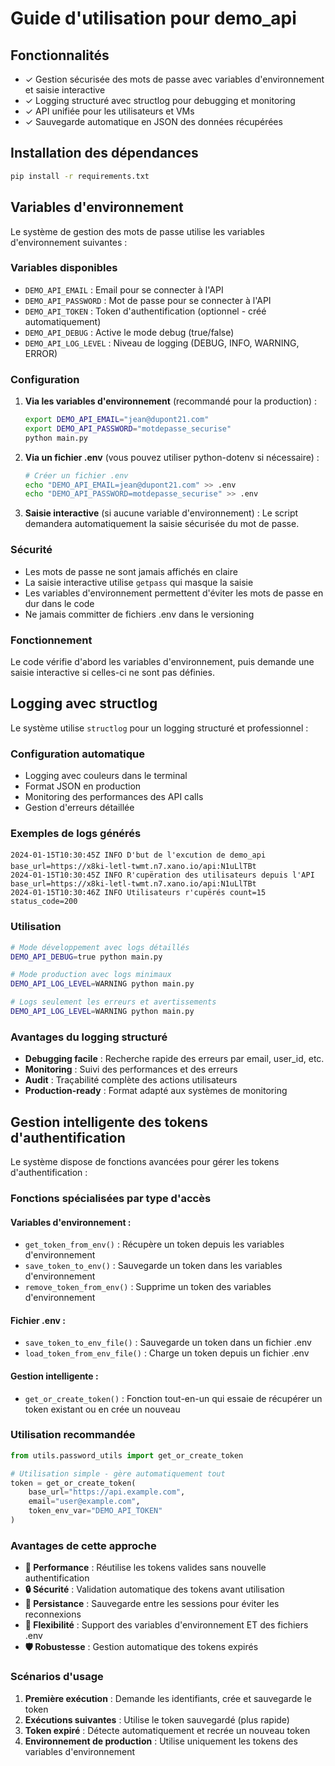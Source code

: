 # Guide d'utilisation pour demo_api

## Fonctionnalités

- ✓ Gestion sécurisée des mots de passe avec variables d'environnement et saisie interactive
- ✓ Logging structuré avec structlog pour debugging et monitoring
- ✓ API unifiée pour les utilisateurs et VMs
- ✓ Sauvegarde automatique en JSON des données récupérées

## Installation des dépendances

```bash
pip install -r requirements.txt
```

## Variables d'environnement

Le système de gestion des mots de passe utilise les variables d'environnement suivantes :

### Variables disponibles

- `DEMO_API_EMAIL` : Email pour se connecter à l'API
- `DEMO_API_PASSWORD` : Mot de passe pour se connecter à l'API
- `DEMO_API_TOKEN` : Token d'authentification (optionnel - créé automatiquement)
- `DEMO_API_DEBUG` : Active le mode debug (true/false)
- `DEMO_API_LOG_LEVEL` : Niveau de logging (DEBUG, INFO, WARNING, ERROR)

### Configuration

1. **Via les variables d'environnement** (recommandé pour la production) :
   ```bash
   export DEMO_API_EMAIL="jean@dupont21.com"
   export DEMO_API_PASSWORD="motdepasse_securise"
   python main.py
   ```

2. **Via un fichier .env** (vous pouvez utiliser python-dotenv si nécessaire) :
   ```bash
   # Créer un fichier .env
   echo "DEMO_API_EMAIL=jean@dupont21.com" >> .env
   echo "DEMO_API_PASSWORD=motdepasse_securise" >> .env
   ```

3. **Saisie interactive** (si aucune variable d'environnement) :
   Le script demandera automatiquement la saisie sécurisée du mot de passe.

### Sécurité

- Les mots de passe ne sont jamais affichés en claire
- La saisie interactive utilise `getpass` qui masque la saisie
- Les variables d'environnement permettent d'éviter les mots de passe en dur dans le code
- Ne jamais committer de fichiers .env dans le versioning

### Fonctionnement

Le code vérifie d'abord les variables d'environnement, puis demande une saisie interactive si celles-ci ne sont pas définies.

## Logging avec structlog

Le système utilise `structlog` pour un logging structuré et professionnel :

### Configuration automatique
- Logging avec couleurs dans le terminal
- Format JSON en production
- Monitoring des performances des API calls
- Gestion d'erreurs détaillée

### Exemples de logs générés
```
2024-01-15T10:30:45Z INFO D'but de l'excution de demo_api base_url=https://x8ki-letl-twmt.n7.xano.io/api:N1uLlTBt
2024-01-15T10:30:45Z INFO R'cupëration des utilisateurs depuis l'API base_url=https://x8ki-letl-twmt.n7.xano.io/api:N1uLlTBt
2024-01-15T10:30:46Z INFO Utilisateurs r'cupërés count=15 status_code=200
```

### Utilisation

```bash
# Mode développement avec logs détaillés
DEMO_API_DEBUG=true python main.py

# Mode production avec logs minimaux
DEMO_API_LOG_LEVEL=WARNING python main.py

# Logs seulement les erreurs et avertissements
DEMO_API_LOG_LEVEL=WARNING python main.py
```

### Avantages du logging structuré

- **Debugging facile** : Recherche rapide des erreurs par email, user_id, etc.
- **Monitoring** : Suivi des performances et des erreurs
- **Audit** : Traçabilité complète des actions utilisateurs
- **Production-ready** : Format adapté aux systèmes de monitoring

## Gestion intelligente des tokens d'authentification

Le système dispose de fonctions avancées pour gérer les tokens d'authentification :

### Fonctions spécialisées par type d'accès

#### **Variables d'environnement :**
- `get_token_from_env()` : Récupère un token depuis les variables d'environnement
- `save_token_to_env()` : Sauvegarde un token dans les variables d'environnement
- `remove_token_from_env()` : Supprime un token des variables d'environnement

#### **Fichier .env :**
- `save_token_to_env_file()` : Sauvegarde un token dans un fichier .env
- `load_token_from_env_file()` : Charge un token depuis un fichier .env

#### **Gestion intelligente :**
- `get_or_create_token()` : Fonction tout-en-un qui essaie de récupérer un token existant ou en crée un nouveau

### Utilisation recommandée

```python
from utils.password_utils import get_or_create_token

# Utilisation simple - gère automatiquement tout
token = get_or_create_token(
    base_url="https://api.example.com",
    email="user@example.com",
    token_env_var="DEMO_API_TOKEN"
)
```

### Avantages de cette approche

- **🚀 Performance** : Réutilise les tokens valides sans nouvelle authentification
- **🔒 Sécurité** : Validation automatique des tokens avant utilisation
- **💾 Persistance** : Sauvegarde entre les sessions pour éviter les reconnexions
- **🔄 Flexibilité** : Support des variables d'environnement ET des fichiers .env
- **🛡️ Robustesse** : Gestion automatique des tokens expirés

### Scénarios d'usage

1. **Première exécution** : Demande les identifiants, crée et sauvegarde le token
2. **Exécutions suivantes** : Utilise le token sauvegardé (plus rapide)
3. **Token expiré** : Détecte automatiquement et recrée un nouveau token
4. **Environnement de production** : Utilise uniquement les tokens des variables d'environnement
